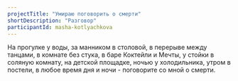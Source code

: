 ```yaml
---
projectTitle: "Умираю поговорить о смерти"
shortDescription: "Разговор"
participantId: masha-kotlyachkova
---
```


На прогулке у воды, за манником в столовой, в перерыве между танцами, в комнате без стука, в баре Коктейли и Мечты, у стойки в соляную комнату, на детской площадке, ночью у холодильника, утром в постели, в любое время дня и ночи - поговорите со мной о смерти. 
